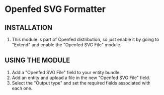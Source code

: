 # Openfed SVG Formatter

## INSTALLATION

1. This module is part of Openfed distribution, so just enable it by going to
"Extend" and enable the "Openfed SVG File" module.


## USING THE MODULE

1. Add a "Openfed SVG File" field to your entity bundle.
2. Add an entity and upload a file in the new "Openfed SVG File" field.
3. Select the "Output type" and set the required fields associated with each 
one.

